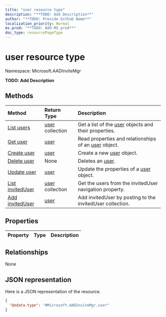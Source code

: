 ```yaml
---
title: "user resource type"
description: "**TODO: Add Description**"
author: "**TODO: Provide Github Name**"
localization_priority: Normal
ms.prod: "**TODO: Add MS prod**"
doc_type: resourcePageType
---
```


# user resource type


Namespace: Microsoft.AADInviteMgr

**TODO: Add Description**

## Methods
|Method|Return Type|Description|
|:---|:---|:---|
|[List users](../api/microsoft.aadinvitemgr-user-list.md)|[user](../resources/microsoft.aadinvitemgr-user.md) collection|Get a list of the [user](../resources/user.md) objects and their properties.|
|[Get user](../api/microsoft.aadinvitemgr-user-get.md)|[user](../resources/microsoft.aadinvitemgr-user.md)|Read properties and relationships of an [user](../resources/microsoft.aadinvitemgr-user.md) object.|
|[Create user](../api/microsoft.aadinvitemgr-user-post-users.md)|[user](../resources/microsoft.aadinvitemgr-user.md)|Create a new [user](../resources/microsoft.aadinvitemgr-user.md) object.|
|[Delete user](../api/microsoft.aadinvitemgr-user-delete.md)|None|Deletes an [user](../resources/microsoft.aadinvitemgr-user.md).|
|[Update user](../api/microsoft.aadinvitemgr-user-update.md)|[user](../resources/microsoft.aadinvitemgr-user.md)|Update the properties of a [user](../resources/microsoft.aadinvitemgr-user.md) object.|
|[List invitedUser](../api/microsoft.aadinvitemgr-invitation-list-inviteduser.md)|[user](../resources/microsoft.aadinvitemgr-user.md) collection|Get the users from the invitedUser navigation property.|
|[Add invitedUser](../api/microsoft.aadinvitemgr-invitation-post-inviteduser.md)|[user](../resources/microsoft.aadinvitemgr-user.md)|Add invitedUser by posting to the invitedUser collection.|

## Properties
|Property|Type|Description|
|:---|:---|:---|

## Relationships
None

## JSON representation
Here is a JSON representation of the resource.
<!-- {
  "blockType": "resource",
  "keyProperty": "id",
  "@odata.type": "Microsoft.AADInviteMgr.user",
  "baseType": "",
  "openType": false
}
-->
``` json
{
  "@odata.type": "#Microsoft.AADInviteMgr.user"
}
```

